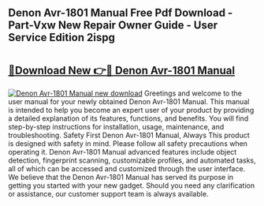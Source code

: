 ## Denon Avr-1801 Manual Free Pdf Download - Part-Vxw New Repair Owner Guide - User Service Edition 2ispg

# <h2><a href="http://bc24931.oget.top/?id=Denon+Avr-1801+Manual">🔗Download New 👉🔴 Denon Avr-1801 Manual</a></h2>

[![Denon Avr-1801 Manual new download](https://i.imgur.com/5g1atiW.png)](http://bc24931.oget.top/?id=Denon+Avr-1801+Manual)
Greetings and welcome to the user manual for your newly obtained Denon Avr-1801 Manual. This manual is intended to help you become an expert user of your product by providing a detailed explanation of its features, functions, and benefits. You will find step-by-step instructions for installation, usage, maintenance, and troubleshooting. Safety First Denon Avr-1801 Manual, Always This product is designed with safety in mind. Please follow all safety precautions when operating it. Denon Avr-1801 Manual advanced features include object detection, fingerprint scanning, customizable profiles, and automated tasks, all of which can be accessed and customized through the user interface. We believe that the Denon Avr-1801 Manual has served its purpose in getting you started with your new gadget. Should you need any clarification or assistance, our customer support team is always available.
